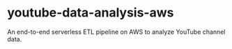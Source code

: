 # youtube-data-analysis-aws
An end-to-end serverless ETL pipeline on AWS to analyze YouTube channel data.

